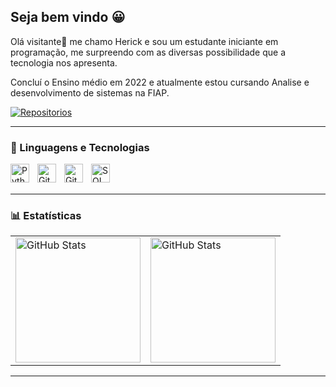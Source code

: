 ## Seja bem vindo 😀

Olá visitante👋 me chamo Herick e sou um estudante iniciante em programação, me surpreendo com as diversas possibilidade que a tecnologia nos apresenta.

Concluí o Ensino médio em 2022 e atualmente estou cursando Analise e desenvolvimento de sistemas na FIAP.


<p align="left">
    <a href="https://github.com/HerickReis?tab=repositories">
        <img 
            alt="Repositorios" 
            title="Me siga no GitHub" 
            src="https://custom-icon-badges.demolab.com/github/followers/HerickReis?color=236ad3&labelColor=1155ba&style=for-the-badge&logo=github&label=Seguidores&logoColor=white"
        />
    </a>
</p>

---

### 🤖 Linguagens e Tecnologias


<img
    align="left"
    alt="Python"
    title="Python"
    width="30px"
    style="padding-right: 10px;"
    src="https://cdn.jsdelivr.net/gh/devicons/devicon@latest/icons/python/python-original-wordmark.svg" 
/>


<img 
    align="left"
    alt="Git"
    title="Git"
    width="30px"
    style="padding-right: 10px;"
    src="https://cdn.jsdelivr.net/gh/devicons/devicon@latest/icons/git/git-plain.svg" 
/>


<img 
    align="left"
    alt="GitHub"
    title="GitHub"
    width="30px"
    style="padding-right: 10px;"
    src="https://cdn.jsdelivr.net/gh/devicons/devicon@latest/icons/github/github-original.svg" 
/>

<img 
    align="left"
    alt="SQLAlchemy"
    title="SQLAlchemy"
    width="30px"
    style="padding-right: 10px;"
    src="https://cdn.jsdelivr.net/gh/devicons/devicon@latest/icons/sqlalchemy/sqlalchemy-original.svg" 
/>

<br/>
<br/>

---

### 📊 Estatísticas

<table>
  <tr>
    <td>
      <img 
        alt="GitHub Stats" 
        height="200" 
        src="https://github-readme-stats.vercel.app/api?username=HerickReis&show_icons=true&theme=tokyonight&include_all_commits=true&locale=pt-br" 
      />
    </td>
    <td>
      <img 
        alt="GitHub Stats" 
        height="200" 
        src="https://github-readme-stats.vercel.app/api/top-langs/?username=HerickReis&theme=tokyonight&layout=compact&custom_title=Tecnologias&langs_count=9" 
      />
    </td>
  </tr>
</table>

---